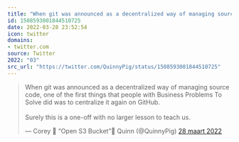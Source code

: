 ```yaml
---
title: "When git was announced as a decentralized way of managing source code, one of the first things that ..."
id: 1508593001844510725
date: 2022-03-28 23:52:54
icon: twitter
domains:
- twitter.com
source: Twitter
2022: "03"
src_url: "https://twitter.com/QuinnyPig/status/1508593001844510725"
---
```

<blockquote class="twitter-tweet" data-lang="nl" data-dnt="true"><p lang="en" dir="ltr">When git was announced as a decentralized way of managing source code, one of the first things that people with Business Problems To Solve did was to centralize it again on GitHub. <br><br>Surely this is a one-off with no larger lesson to teach us.</p>&mdash; Corey 👻 “Open S3 Bucket”🎃 Quinn (@QuinnyPig) <a href="https://twitter.com/QuinnyPig/status/1508593001844510725?ref_src=twsrc%5Etfw">28 maart 2022</a></blockquote>
<script async src="https://platform.twitter.com/widgets.js" charset="utf-8"></script>

